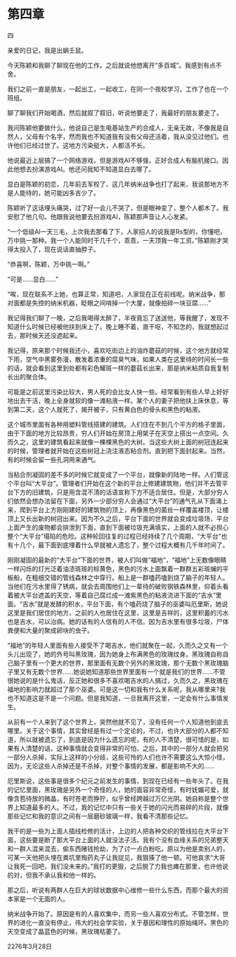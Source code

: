 # 第四章

四

亲爱的日记，我是出蜗壬鼠。

今天陈颖和我聊了聊现在他的工作。之后就说他想离开“多百城”。我感到有点不舍。

我们之前一直是朋友，一起出工，一起收工，在同一个夜校学习，工作了也在一个班组。

聊了聊我们开始喝酒，然后就叙了叙旧，听说他要走了，我最好的朋友要走了。

我问陈颖他要做什么，他说自己是生电基站生产的合成人，无亲无故，不像我是自然人，父母有个名字，然而我也不知道我有没有父母还活着，我从没见过他们。也许他们已经过世了。这地方污染挺大，人都活不长。

他说最近上层搞了一个网络游戏，但是游戏AI不够强，正好合成人有脑机接口。因此他想去扮演游戏AI。他还问我知不知道显白去哪了。

显白是陈颖的初恋，几年前去军校了，这几年纳米战争也打了起来，我说那地方不是人能待的，她可能凶多吉少了。

陈颖听了这话埋头痛哭，过了好一会儿不哭了，但是眼神变了，整个人都木了。我安慰了他几句。他跟我说他要去扮游戏AI，陈颖那声音让人心发紧。

“一个低级AI一天三毛，上次我去那看了下，人家招人的说我是Rs型的，你懂吧，万中挑一那种。我一个人能同时干几千个，乖乖，一天顶我一年工资。”陈颖刚才哭得太投入了，现在说话直抽脖子。

“恭喜啊，陈颖，万中挑一啊。”

“可是……显白……”

“唉，现在联系不上她，也算正常，知道吧，人家现在正在前线呢。纳米战争，那对面都是失控的纳米机器，眨眼之间啃掉一个大厦，就像拍碎一块豆腐……”

我记得我们聊了一晚，之后我喝得太醉了，半夜竟忘了送送他，等我醒了，发现不知道什么时候已经被他扶到床上了。晚上睡不着，直干呕，不知怎的，我就想起过去，那时候天还没遮起来。

我记得，原来那个时候我还小，喜欢吃街边上的油炸蘑菇的时候，这个地方就经常下雨，空气中黑雾弥漫，散发着浓重的腐臭气味，如果人类在这里待的时间长一些的话，就会看到这里到处都有彩色耀斑一样的蘑菇长出来，那是纳米粘质自我复制长出的聚合体。

可能是之前这里污染比较大，男人死的会比女人快一些。经常看到有些人早上好好地出去干活，晚上全身就软的像一滩粘液一样。某个人的妻子把他扶上床休息，等到第二天，这个人就死了，揭开被子，只有黄白色的骨头和黑色的粘液。

这个城市里面有各种用塑料管线搭建的建筑。人们住在不到几个平方的格子里面，由于下面的地方比较昂贵，穷人们开始在房顶上用架子在天空上搭出一点空间。久而久之，这里的建筑看起来就像一棵棵黑色的大树。当这些大树上面的树冠连起来的时候，管理者就开始在这些树冠上浇注液态粘合剂。直到把下面封起来。当然，有的时候会留一些孔洞用来通气。

当粘合剂凝固的差不多的时候它就变成了一个平台，就像新的陆地一样。人们管这个平台叫“大平台”。管理者们开始在这个新的平台上修建建筑物，他们并不去管平台下方的旧建筑，只是用含混不清的话语宣称下方不适合居住。但是，大部分穷人们依然会想办法留在下面，另外一少部分穷人会通过“大平台”的通气孔从下面涌上来，爬到平台上方刚刚建好的建筑物的顶上，再像黑色的菌丝一样覆盖楼顶，让楼顶上又长出新的树冠出来。因为不久之后，平台下面的世界就会变成垃圾场，平台上面产生的废物都会排泄到下面，直到下面被垃圾充满填实，上面的人就不必担心整个“大平台”塌陷的危险。这种轮回往复的过程已经持续了几个周期，“大平台”也有十几个，最下面到底埋着什么早就被人遗忘了，整个过程大概有几千年时间了。

刚刚凝固的最新的“大平台“下面的世界，被人们叫做“福地”，“福地”上无数像眼睛一样闪烁的灯光泛着油渍斑斑的棕黄色，黑色的污水上面飘着一群群五彩斑斓的平板船，在粗细交错的管线森林之中穿行。船上是一群嗑药嗑到烧了脑子的年轻人。当他们在污水里得了锈病，就会去周围他们上一辈待的破败钢铁森林里，仰着头看着被大平台遮盖的天空，等着自己腐烂成一滩紫黑色的粘液流进下面的“吉水”里面。“吉水”就是发酵的积水，平台下面，有个嗑药烧了脑子的巫婆叫厄里斯，她说这里是我们居住的地方，之前的人也居住在这里，这里是吉祥的，这里积蓄的污水也是吉水，可以治病。她的话有的人信有的人不信。因为吉水里有很多垃圾，尸体粪便和大量的聚成卵块的虫子。

“福地”的年轻人里面有些人接受不了喝吉水，他们就聚在一起，久而久之又有一个头儿出现了，她的外号叫黑玫瑰，因为她身上布满黑色的玫瑰纹身。黑玫瑰自称自己脑子里有一个更大的世界，那里面有无数个另外的黑玫瑰，那个无数个黑玫瑰脑子里又有无数个世界……她说她知道那些世界里面有一个就是我们的世界……不管很她说的是什么鬼话，反正她和很多不喜欢喝吉水的人搞过，久而久之，黑玫瑰在福地的影响力就超过了那个巫婆。可是这一切和我有什么关系呢，我从哪里来?我也不知道这是不是一个问题。但是我知道，一旦我离开这里，一定会有什么事情发生。

从前有一个人来到了这个世界上，突然他就不见了，没有任何一个人知道他到底去哪里。关于这个事情，其实曾经是有过一个定论的，不过，也许大部分的人都不知道，所以就被遗忘了，到底是因为什么遗忘的呢，有的人不清楚，很可惜的是，如果有人清楚的话，这种事情就会变得非常的可怕，之后，其中的一部分人就会把另一部分人杀掉，实际上这样的小分歧，这些可怜的人们也许不需要这么大惊小怪，因为，无论这些人杀掉还是不杀掉，对整个事情的发展，都是影响不大的……

厄里斯说，这些事是很多个纪元之前发生的事情，到现在已经有一些年头了。在我的记忆里面，黑玫瑰是另外一个奇怪的人，她的面容非常奇怪，有时妩媚可爱，就像含苞待放的微晶，有时苍老而狰狞，似乎曾经跨越过万亿光阴。她自称是整个世界上知道最多的人。不过，我的记忆中只有一些关于她的闪光而易碎的片段，就像那些记忆和我的意识之间有一层磨砂玻璃一样，我看不清那些记忆。

我干的是一些为上面人插线检修的活计，上边的人把各种交织的管线拉在大平台下面，这些要是断了那大平台上面的人就没法子活。我有个没有血缘关系的兄弟整天和一群人混来混去，偷东西赌钱抢劫，为了讨一点白粉吃。原以为他是卖别人的，可某一天他把头埋在粪坑里掏药丸子让我捉见，我狠揍了他一顿。可他哀求“大哥让我死一回吧，我们没未来的。”我打的更狠，之后脱了力我也瘫在那里，也许他说的对，但我不承认我和他一样的。

那之后，听说有两群人在巨大的球状数据中心维修一些什么东西，而那个最大的资本家是一个无面的人。

纳米战争开始了。原因是有的人喜欢集中，而另一些人喜欢分布式。不管怎样，世界的进化一直没有停止，伟大的社会学实验，关于基因和理性的原始绳环。黑色的天空变成了晶蓝色的时候，黑玫瑰枯萎了。

2276年3月28日

